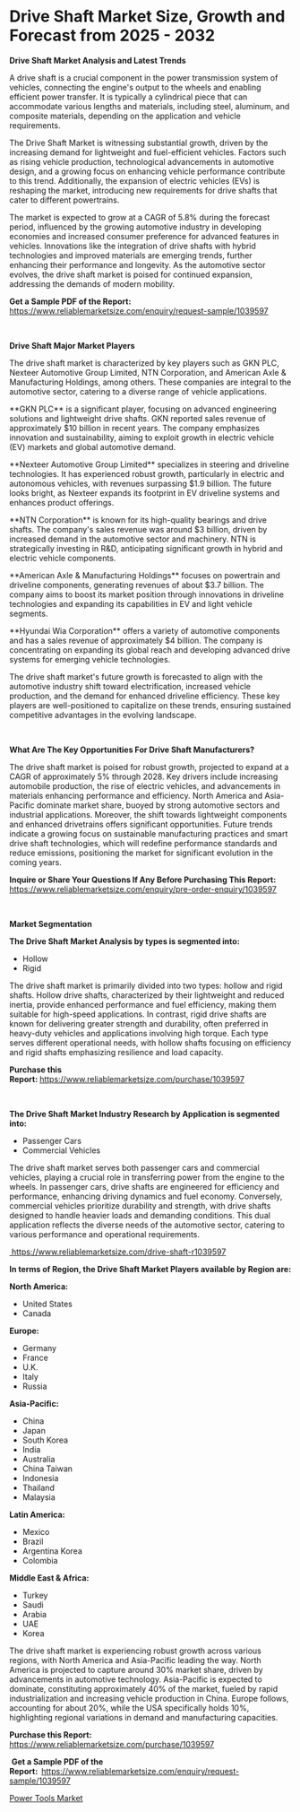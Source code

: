 <p><h1>Drive Shaft Market Size, Growth and Forecast from 2025 - 2032</h1></p><p><strong>Drive Shaft Market Analysis and Latest Trends</strong></p>
<p><p>A drive shaft is a crucial component in the power transmission system of vehicles, connecting the engine's output to the wheels and enabling efficient power transfer. It is typically a cylindrical piece that can accommodate various lengths and materials, including steel, aluminum, and composite materials, depending on the application and vehicle requirements.</p><p>The Drive Shaft Market is witnessing substantial growth, driven by the increasing demand for lightweight and fuel-efficient vehicles. Factors such as rising vehicle production, technological advancements in automotive design, and a growing focus on enhancing vehicle performance contribute to this trend. Additionally, the expansion of electric vehicles (EVs) is reshaping the market, introducing new requirements for drive shafts that cater to different powertrains.</p><p>The market is expected to grow at a CAGR of 5.8% during the forecast period, influenced by the growing automotive industry in developing economies and increased consumer preference for advanced features in vehicles. Innovations like the integration of drive shafts with hybrid technologies and improved materials are emerging trends, further enhancing their performance and longevity. As the automotive sector evolves, the drive shaft market is poised for continued expansion, addressing the demands of modern mobility.</p></p>
<p><strong>Get a Sample PDF of the Report:&nbsp;</strong> <a href="https://www.reliablemarketsize.com/enquiry/request-sample/1039597?utm_campaign=2955&utm_medium=2&utm_source=Github&utm_content=ia&utm_term=08042025&utm_id=drive-shaft">https://www.reliablemarketsize.com/enquiry/request-sample/1039597</a></p>
<p>&nbsp;</p>
<p><strong>Drive Shaft Major Market Players</strong></p>
<p><p>The drive shaft market is characterized by key players such as GKN PLC, Nexteer Automotive Group Limited, NTN Corporation, and American Axle & Manufacturing Holdings, among others. These companies are integral to the automotive sector, catering to a diverse range of vehicle applications.</p><p>**GKN PLC** is a significant player, focusing on advanced engineering solutions and lightweight drive shafts. GKN reported sales revenue of approximately $10 billion in recent years. The company emphasizes innovation and sustainability, aiming to exploit growth in electric vehicle (EV) markets and global automotive demand.</p><p>**Nexteer Automotive Group Limited** specializes in steering and driveline technologies. It has experienced robust growth, particularly in electric and autonomous vehicles, with revenues surpassing $1.9 billion. The future looks bright, as Nexteer expands its footprint in EV driveline systems and enhances product offerings.</p><p>**NTN Corporation** is known for its high-quality bearings and drive shafts. The company's sales revenue was around $3 billion, driven by increased demand in the automotive sector and machinery. NTN is strategically investing in R&D, anticipating significant growth in hybrid and electric vehicle components.</p><p>**American Axle & Manufacturing Holdings** focuses on powertrain and driveline components, generating revenues of about $3.7 billion. The company aims to boost its market position through innovations in driveline technologies and expanding its capabilities in EV and light vehicle segments.</p><p>**Hyundai Wia Corporation** offers a variety of automotive components and has a sales revenue of approximately $4 billion. The company is concentrating on expanding its global reach and developing advanced drive systems for emerging vehicle technologies.</p><p>The drive shaft market's future growth is forecasted to align with the automotive industry shift toward electrification, increased vehicle production, and the demand for enhanced driveline efficiency. These key players are well-positioned to capitalize on these trends, ensuring sustained competitive advantages in the evolving landscape.</p></p>
<p>&nbsp;</p>
<p><strong>What Are The Key Opportunities For Drive Shaft Manufacturers?</strong></p>
<p><p>The drive shaft market is poised for robust growth, projected to expand at a CAGR of approximately 5% through 2028. Key drivers include increasing automobile production, the rise of electric vehicles, and advancements in materials enhancing performance and efficiency. North America and Asia-Pacific dominate market share, buoyed by strong automotive sectors and industrial applications. Moreover, the shift towards lightweight components and enhanced drivetrains offers significant opportunities. Future trends indicate a growing focus on sustainable manufacturing practices and smart drive shaft technologies, which will redefine performance standards and reduce emissions, positioning the market for significant evolution in the coming years.</p></p>
<p><strong>Inquire or Share Your Questions If Any Before Purchasing This Report:</strong> <a href="https://www.reliablemarketsize.com/enquiry/pre-order-enquiry/1039597?utm_campaign=2955&utm_medium=2&utm_source=Github&utm_content=ia&utm_term=08042025&utm_id=drive-shaft">https://www.reliablemarketsize.com/enquiry/pre-order-enquiry/1039597</a></p>
<p>&nbsp;</p>
<p><strong>Market Segmentation</strong></p>
<p><strong>The Drive Shaft Market Analysis by types is segmented into:</strong></p>
<p><ul><li>Hollow</li><li>Rigid</li></ul></p>
<p><p>The drive shaft market is primarily divided into two types: hollow and rigid shafts. Hollow drive shafts, characterized by their lightweight and reduced inertia, provide enhanced performance and fuel efficiency, making them suitable for high-speed applications. In contrast, rigid drive shafts are known for delivering greater strength and durability, often preferred in heavy-duty vehicles and applications involving high torque. Each type serves different operational needs, with hollow shafts focusing on efficiency and rigid shafts emphasizing resilience and load capacity.</p></p>
<p><strong>Purchase this Report:&nbsp;</strong><a href="https://www.reliablemarketsize.com/purchase/1039597?utm_campaign=2955&utm_medium=2&utm_source=Github&utm_content=ia&utm_term=08042025&utm_id=drive-shaft">https://www.reliablemarketsize.com/purchase/1039597</a></p>
<p>&nbsp;</p>
<p><strong>The Drive Shaft Market Industry Research by Application is segmented into:</strong></p>
<p><ul><li>Passenger Cars</li><li>Commercial Vehicles</li></ul></p>
<p><p>The drive shaft market serves both passenger cars and commercial vehicles, playing a crucial role in transferring power from the engine to the wheels. In passenger cars, drive shafts are engineered for efficiency and performance, enhancing driving dynamics and fuel economy. Conversely, commercial vehicles prioritize durability and strength, with drive shafts designed to handle heavier loads and demanding conditions. This dual application reflects the diverse needs of the automotive sector, catering to various performance and operational requirements.</p></p>
<p><a href="https://www.reliablemarketsize.com/drive-shaft-r1039597?utm_campaign=2955&utm_medium=2&utm_source=Github&utm_content=ia&utm_term=08042025&utm_id=drive-shaft">&nbsp;https://www.reliablemarketsize.com/drive-shaft-r1039597</a></p>
<p><strong>In terms of Region, the Drive Shaft Market Players available by Region are:</strong></p>
<p>
    <p> <strong> North America: </strong>
        <ul>
            <li>United States</li>
            <li>Canada</li>
        </ul>
        </p> 
    <p> <strong> Europe: </strong>
        <ul>
            <li>Germany</li>
            <li>France</li>
            <li>U.K.</li>
            <li>Italy</li>
            <li>Russia</li>
        </ul>
        </p> 
    <p> <strong> Asia-Pacific: </strong>
        <ul>
            <li>China</li>
            <li>Japan</li>
            <li>South Korea</li>
            <li>India</li>
            <li>Australia</li>
            <li>China Taiwan</li>
            <li>Indonesia</li>
            <li>Thailand</li>
            <li>Malaysia</li>
        </ul>
        </p> 
    <p> <strong> Latin America: </strong>
        <ul>
            <li>Mexico</li>
            <li>Brazil</li>
            <li>Argentina Korea</li>
            <li>Colombia</li>
        </ul>
        </p> 
    <p> <strong> Middle East & Africa: </strong>
        <ul>
            <li>Turkey</li>
            <li>Saudi</li>
            <li>Arabia</li>
            <li>UAE</li>
            <li>Korea</li>
        </ul>
    </p>
    </p>
<p><p>The drive shaft market is experiencing robust growth across various regions, with North America and Asia-Pacific leading the way. North America is projected to capture around 30% market share, driven by advancements in automotive technology. Asia-Pacific is expected to dominate, constituting approximately 40% of the market, fueled by rapid industrialization and increasing vehicle production in China. Europe follows, accounting for about 20%, while the USA specifically holds 10%, highlighting regional variations in demand and manufacturing capacities.</p></p>
<p><strong>Purchase this Report: </strong><a href="https://www.reliablemarketsize.com/purchase/1039597?utm_campaign=2955&utm_medium=2&utm_source=Github&utm_content=ia&utm_term=08042025&utm_id=drive-shaft">https://www.reliablemarketsize.com/purchase/1039597</a></p>
<p>&nbsp;<strong>Get a Sample PDF of the Report:&nbsp;&nbsp;</strong><a href="https://www.reliablemarketsize.com/enquiry/request-sample/1039597?utm_campaign=2955&utm_medium=2&utm_source=Github&utm_content=ia&utm_term=08042025&utm_id=drive-shaft">https://www.reliablemarketsize.com/enquiry/request-sample/1039597</a></p>
<p><strong></strong></p>
<p><p><a href="https://github.com/aidelndasse/Market-Research-Report-List-1/blob/main/power-tools-market.md?utm_campaign=2955&utm_medium=2&utm_source=Github&utm_content=ia&utm_term=08042025&utm_id=drive-shaft">Power Tools Market</a></p></p>